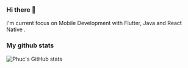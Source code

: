 ### Hi there 👋
I'm current focus on Mobile Development with Flutter, Java and React Native .
### My github stats
![Phuc's GitHub stats](https://github-readme-stats.vercel.app/api?username=troqphuc147&show_icons=true&theme=radical)


